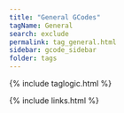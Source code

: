 ```yaml
---
title: "General GCodes"
tagName: General 
search: exclude
permalink: tag_general.html
sidebar: gcode_sidebar
folder: tags
---
```

{% include taglogic.html %}

{% include links.html %}
